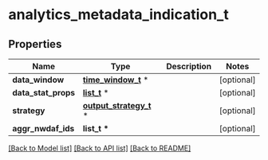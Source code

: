 # analytics_metadata_indication_t

## Properties
Name | Type | Description | Notes
------------ | ------------- | ------------- | -------------
**data_window** | [**time_window_t**](time_window.md) \* |  | [optional] 
**data_stat_props** | [**list_t**](dataset_statistical_property.md) \* |  | [optional] 
**strategy** | [**output_strategy_t**](output_strategy.md) \* |  | [optional] 
**aggr_nwdaf_ids** | **list_t \*** |  | [optional] 

[[Back to Model list]](../README.md#documentation-for-models) [[Back to API list]](../README.md#documentation-for-api-endpoints) [[Back to README]](../README.md)


